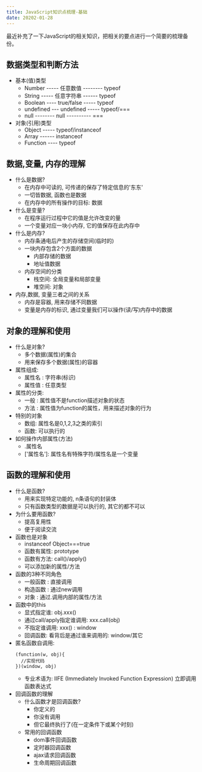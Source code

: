 ```yaml
---
title: JavaScript知识点梳理-基础 
date: 20202-01-28
---
```


最近补充了一下JavaScript的相关知识，把相关的要点进行一个简要的梳理备份。
## 数据类型和判断方法 
* 基本(值)类型
  * Number ----- 任意数值 -------- typeof
  * String ----- 任意字符串 ------ typeof
  * Boolean ---- true/false ----- typeof
  * undefined --- undefined ----- typeof/===
  * null -------- null ---------- ===
* 对象(引用)类型
  * Object ----- typeof/instanceof
  * Array ------ instanceof
  * Function ---- typeof

## 数据,变量, 内存的理解
* 什么是数据?
  * 在内存中可读的, 可传递的保存了特定信息的'东东'
  * 一切皆数据, 函数也是数据
  * 在内存中的所有操作的目标: 数据
* 什么是变量?
  * 在程序运行过程中它的值是允许改变的量
  * 一个变量对应一块小内存, 它的值保存在此内存中  
* 什么是内存?
  * 内存条通电后产生的存储空间(临时的)
  * 一块内存包含2个方面的数据
    * 内部存储的数据
    * 地址值数据
  * 内存空间的分类
    * 栈空间: 全局变量和局部变量
    * 堆空间: 对象 
* 内存,数据, 变量三者之间的关系
  * 内存是容器, 用来存储不同数据
  * 变量是内存的标识, 通过变量我们可以操作(读/写)内存中的数据  

## 对象的理解和使用
* 什么是对象?
  * 多个数据(属性)的集合
  * 用来保存多个数据(属性)的容器
* 属性组成:
  * 属性名 : 字符串(标识)
  * 属性值 : 任意类型
* 属性的分类:
  * 一般 : 属性值不是function描述对象的状态
  * 方法 : 属性值为function的属性，用来描述对象的行为
* 特别的对象
  * 数组: 属性名是0,1,2,3之类的索引
  * 函数: 可以执行的
* 如何操作内部属性(方法)
  * .属性名
  * \['属性名'\]: 属性名有特殊字符/属性名是一个变量
  
## 函数的理解和使用
* 什么是函数?
  * 用来实现特定功能的, n条语句的封装体
  * 只有函数类型的数据是可以执行的, 其它的都不可以
* 为什么要用函数?
  * 提高复用性
  * 便于阅读交流
* 函数也是对象
  * instanceof Object===true
  * 函数有属性: prototype
  * 函数有方法: call()/apply()
  * 可以添加新的属性/方法
* 函数的3种不同角色
  * 一般函数 : 直接调用
  * 构造函数 : 通过new调用
  * 对象 : 通过.调用内部的属性/方法
* 函数中的this
  * 显式指定谁: obj.xxx()
  * 通过call/apply指定谁调用: xxx.call(obj)
  * 不指定谁调用: xxx()  : window
  * 回调函数: 看背后是通过谁来调用的: window/其它
* 匿名函数自调用:
  ```
  (function(w, obj){
    //实现代码
  })(window, obj)
  ```
  * 专业术语为: IIFE (Immediately Invoked Function Expression) 立即调用函数表达式						  
* 回调函数的理解
  * 什么函数才是回调函数?
    * 你定义的
    * 你没有调用
    * 但它最终执行了(在一定条件下或某个时刻)
  * 常用的回调函数
    * dom事件回调函数
    * 定时器回调函数
    * ajax请求回调函数
    * 生命周期回调函数  